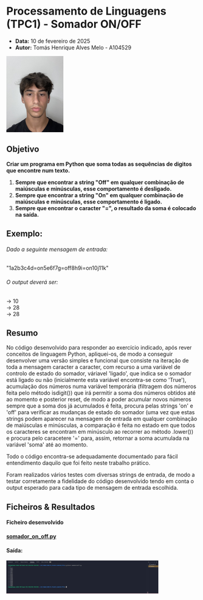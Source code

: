 <!-- 

O manifesto deverá ter a seguinte estrutura: título, data, autor (nome, número e foto), resumo (lista de parágrafos descrevendo sucintamente em que consistiu o trabalho), lista de resultados (lista com apontadores para os ficheiros resultantes);

-->


# Processamento de Linguagens (TPC1) - Somador ON/OFF
- **Data:** 10 de fevereiro de 2025
- **Autor:** Tomás Henrique Alves Melo - A104529 

<img src="../assets/perfil.jpg" alt="A104529 - Tomás Melo" width="150">

## Objetivo 

**Criar um programa em Python que soma todas as sequências de digitos que encontre num texto.**
1. **Sempre que encontrar a string "Off" em qualquer combinação de maiúsculas e minúsculas, esse comportamento é desligado.**
2. **Sempre que encontrar a string "On" em qualquer combinação de maiúsculas e minúsculas, esse comportamento é ligado.**
3. **Sempre que encontrar o caracter "=", o resultado da soma é colocado na saída.**

## Exemplo: 

###### Dado a seguinte mensagem de entrada: 
"1a2b3c4d=on5e6f7g=off8h9i=on10j11k"

###### O output deverá ser: 

-> 10<br> -> 28<br> -> 28

## Resumo

No código desenvolvido para responder ao exercício indicado, após rever conceitos de linguagem Python, apliquei-os, de modo a conseguir desenvolver uma versão simples e funcional que consiste na iteração de toda a mensagem caracter a caracter, com recurso a uma variável de controlo de estado do somador, váriavel 'ligado', que indica se o somador está ligado ou não (inicialmente esta variável encontra-se como 'True'), acumulação dos números numa variável temporária (filtragem dos números feita pelo método isdigit()) que irá permitir a soma dos números obtidos até ao momento e posterior reset, de modo a poder acumular novos números sempre que a soma dos já acumulados é feita, procura pelas strings 'on' e 'off' para verificar as mudanças de estado do somador (uma vez que estas strings podem aparecer na mensagem de entrada em qualquer combinação de maiúsculas e minúsculas, a comparação é feita no estado em que todos os caracteres se encontram em minúsculo ao recorrer ao método .lower()) e procura pelo caracetere '=' para, assim, retornar a soma acumulada na variável 'soma' até ao momento. 

Todo o código encontra-se adequadamente documentado para fácil entendimento daquilo que foi feito neste trabalho prático. 

Foram realizados vários testes com diversas strings de entrada, de modo a testar corretamente a fidelidade do código desenvolvido tendo em conta o output esperado para cada tipo de mensagem de entrada escolhida.

## Ficheiros & Resultados 

#### Ficheiro desenvolvido 
#### [somador_on_off.py](./somador_on_off.py)
#### Saída:
<img src="../assets/TPC1_output_v1.png" alt="Output v2" width="400">
